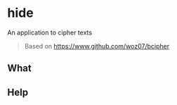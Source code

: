 # hide
An application to cipher texts

> Based on https://www.github.com/woz07/bcipher

## What

## Help
